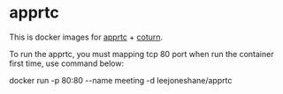 # apprtc
This is docker images for [apprtc](https://github.com/webrtc/apprtc) + [coturn](https://github.com/coturn/coturn).

To run the apprtc, you must mapping tcp 80 port when run the container first time, use command below:

docker run -p 80:80 --name meeting -d leejoneshane/apprtc
